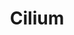 ---
codehost: https://github.com/https://github.com/cilium/cilium
logohandle: ciliumio
sort: cilium
title: Cilium
twitter: https://x.com/ciliumproject
website: https://cilium.io/
---
